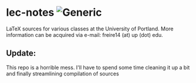 lec-notes ![Generic](http://img.shields.io/status/on%20hold.png?color=yellow)
=========

LaTeX sources for various classes at the University of Portland. More information can be acquired via e-mail: freire14 (at) up (dot) edu.

Update:
------
This repo is a horrible mess. I'll have to spend some time cleaning it up a bit and finally streamlining compilation of sources
